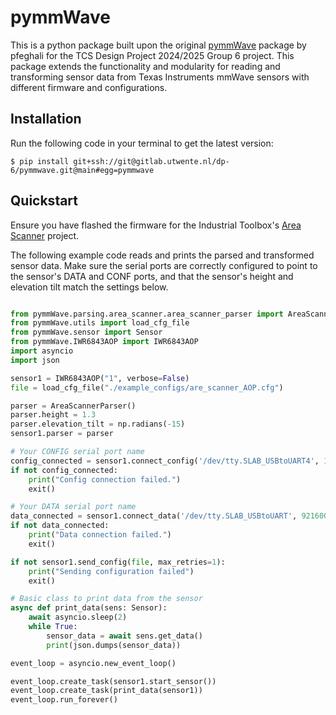 # pymmWave

This is a python package built upon the original [pymmWave](https://github.com/pfeghali/pymmWave) package by pfeghali for the TCS Design Project 2024/2025 Group 6 project. This package extends the functionality and modularity for reading and transforming sensor data from Texas Instruments mmWave sensors with different firmware and configurations.

## Installation

Run the following code in your terminal to get the latest version:
```console
$ pip install git+ssh://git@gitlab.utwente.nl/dp-6/pymmwave.git@main#egg=pymmwave
```

## Quickstart

Ensure you have flashed the firmware for the Industrial Toolbox's [Area Scanner](https://dev.ti.com/tirex/explore/content/mmwave_industrial_toolbox_4_12_1/labs/Area_Scanner/docs/area_scanner_users_guide.html) project.

The following example code reads and prints the parsed and transformed sensor data. Make sure the serial ports are correctly configured to point to the sensor's DATA and CONF ports, and that the sensor's height and elevation tilt match the settings below.

```python

from pymmWave.parsing.area_scanner.area_scanner_parser import AreaScannerParser
from pymmWave.utils import load_cfg_file
from pymmWave.sensor import Sensor
from pymmWave.IWR6843AOP import IWR6843AOP
import asyncio
import json

sensor1 = IWR6843AOP("1", verbose=False)
file = load_cfg_file("./example_configs/are_scanner_AOP.cfg")

parser = AreaScannerParser()
parser.height = 1.3
parser.elevation_tilt = np.radians(-15)
sensor1.parser = parser

# Your CONFIG serial port name
config_connected = sensor1.connect_config('/dev/tty.SLAB_USBtoUART4', 115200)
if not config_connected:
    print("Config connection failed.")
    exit()

# Your DATA serial port name
data_connected = sensor1.connect_data('/dev/tty.SLAB_USBtoUART', 921600)
if not data_connected:
    print("Data connection failed.")
    exit()

if not sensor1.send_config(file, max_retries=1):
    print("Sending configuration failed")
    exit()

# Basic class to print data from the sensor
async def print_data(sens: Sensor):
    await asyncio.sleep(2)
    while True:
        sensor_data = await sens.get_data()
        print(json.dumps(sensor_data))

event_loop = asyncio.new_event_loop()

event_loop.create_task(sensor1.start_sensor())
event_loop.create_task(print_data(sensor1))
event_loop.run_forever()
```

